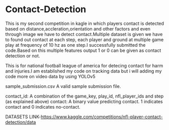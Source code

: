 # Contact-Detection
This is my second competition in kagle in which players contact is detected based on distance,accleration,orientation and other factors and even through image we have to detect contact.Multiple dataset is given we have to found out contact at each step, each player and ground at multiple game play at frequency of 10 hz as one step.I successfully submitted the code.Based on this multiple features output 1 or 0 can be given as contact detection or not.

This is for national football league of america for detecing contact for harm and injuries.I am established my code on tracking data but i will adding my code more on video data by using YOLOv5

sample_submission.csv A valid sample submission file.

contact_id: A combination of the game_key, play_id, nfl_player_ids and step (as explained above)
contact: A binary value predicting contact. 1 indicates contact and 0 indicates no-contact.

DATASETS LINK-https://www.kaggle.com/competitions/nfl-player-contact-detection/data

